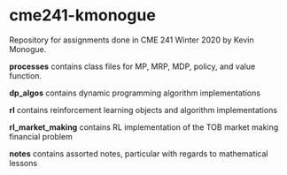 # cme241-kmonogue

Repository for assignments done in CME 241 Winter 2020 by Kevin Monogue.

**processes** contains class files for MP, MRP, MDP, policy, and value function.

**dp_algos** contains dynamic programming algorithm implementations

**rl** contains reinforcement learning objects and algorithm implementations

**rl_market_making** contains RL implementation of the TOB market making financial problem

**notes** contains assorted notes, particular with regards to mathematical lessons
